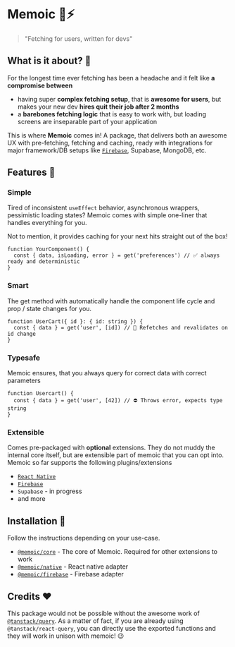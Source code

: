 # Memoic :brain::zap:
> "Fetching for users, written for devs" 

## What is it about? :thinking:

For the longest time ever fetching has been a headache and it felt like **a compromise between**
 - having super **complex fetching setup**, that is **awesome for users**, but makes your new dev **hires quit their job after 2 months**
 - a **barebones fetching logic** that is easy to work with, but loading screens are inseparable part of your application
 
This is where **Memoic** comes in! A package, that delivers both an awesome UX with pre-fetching, fetching and caching, ready with integrations for major framework/DB setups like [`Firebase`](https://github.com/samuelhulla/memoic/packages/firebase), Supabase, MongoDB, etc. 

## Features :gem:


### Simple
Tired of inconsistent `useEffect` behavior, asynchronous wrappers, pessimistic loading states?  Memoic comes with simple one-liner that handles everything for you. 

Not to mention, it provides caching for your next hits straight out of the box!

```tsx
function YourComponent() {
  const { data, isLoading, error } = get('preferences') // ✅ always ready and deterministic
}
```

### Smart
The get method with automatically handle the component life cycle and prop / state changes for you.

```tsx
function UserCart({ id }: { id: string }) {
  const { data } = get('user', [id]) // 🧠 Refetches and revalidates on id change 
}
```

### Typesafe
Memoic ensures, that you always query for correct data with correct parameters

```tsx
function Usercart() {
  const { data } = get('user', [42]) // ⛔️ Throws error, expects type string
}
```

### Extensible
Comes pre-packaged with **optional** extensions. They do not muddy the internal core itself, but are extensible part of memoic that you can opt into. Memoic so far supports the following plugins/extensions

- [`React Native`](https://github.com/samuelhulla/memoic/packages/native)
- [`Firebase`](https://github.com/samuelhulla/memoic/)
- `Supabase` - in progress
- and more

## Installation :bricks:
Follow the instructions depending on your use-case.

- [`@memoic/core`](https://github.com/samuelhulla/memoic/packages/core) - The core of Memoic. Required for other extensions to work
- [`@memoic/native`](https://github.com/samuelhulla/memoic/packages/native) - React native adapter
- [`@memoic/firebase`](https://github.com/samuelhulla/memoic/packages/firebase) - Firebase adapter

## Credits  ❤️
This package would not be possible without the awesome work of [`@tanstack/query`](https://github.com/TanStack/query). As a matter of fact, if you are already using `@tanstack/react-query`, you can directly use the exported functions and they will work in unison with memoic! 😉
